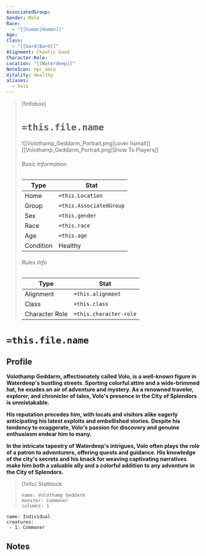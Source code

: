 ```yaml
---
AssociatedGroup: 
Gender: Male
Race:
  - "[[human|Human]]"
Age: 
Class:
  - "[[bard|Bard]]"
Alignment: Chaotic Good
Character-Role: 
Location: "[[Waterdeep]]"
NoteIcon: npc_male
Vitality: Healthy
aliases:
  - Volo
---
```




> [!infobox]
> # `=this.file.name`
> ![[Volothamp_Geddarm_Portrait.png|cover hsmall]]
> [[Volothamp_Geddarm_Portrait.png|Show To Players]]
> ###### Basic Information
> Type |  Stat |
> ---|---|
> Home | `=this.Location` |
> Group | `=this.AssociatedGroup` |
> Sex | `=this.gender` |
> Race | `=this.race` |
> Age | `=this.age` |
> Condition | Healthy |
> ###### Rules Info
> Type |  Stat |
> ---|---|
> Alignment | `=this.alignment` |
> Class | `=this.class` |
> Character Role | `=this.character-role` |

# `=this.file.name`

## Profile

**Volothamp Geddarm, affectionately called Volo, is a well-known figure in Waterdeep's bustling streets. Sporting colorful attire and a wide-brimmed hat, he exudes an air of adventure and mystery. As a renowned traveler, explorer, and chronicler of tales, Volo's presence in the City of Splendors is unmistakable.**

**His reputation precedes him, with locals and visitors alike eagerly anticipating his latest exploits and embellished stories. Despite his tendency to exaggerate, Volo's passion for discovery and genuine enthusiasm endear him to many.**

**In the intricate tapestry of Waterdeep's intrigues, Volo often plays the role of a patron to adventurers, offering quests and guidance. His knowledge of the city's secrets and his knack for weaving captivating narratives make him both a valuable ally and a colorful addition to any adventure in the City of Splendors.**

> [!info] Statblock
> ```statblock
> name: Volothamp Geddarm
> monster: Commoner
> columns: 1
> ```

```encounter-table
name: Individual
creatures:
 - 1: Commoner
```

## Notes
